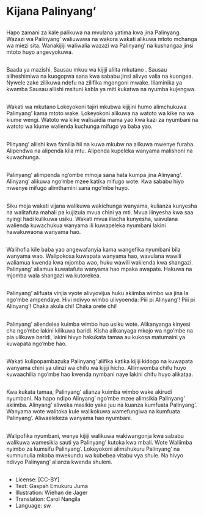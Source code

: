 # Kijana Palinyang’

##
Hapo zamani za kale palikuwa na
mvulana yatima kwa jina Palinyang.
Wazazi wa Palinyang’ waliuwawa na
wakora wakati alikuwa mtoto
mchanga wa miezi sita. Wanakijiji
waliwalia wazazi wa Palinyang’ na
kushangaa jinsi mtoto huyo
angevyokuwa.

##
Baada ya mazishi, Sausau mkuu wa
kijiji aliita mkutano .
Sausau aliheshimiwa na kuogopwa
sana kwa sababu jinsi alivyo valia
na kuongea. Nywele zake zilikuwa
ndefu na zilifika mgongoni mwake.
Iliaminika ya kwamba Sausau aliishi
msituni kabla ya miti kukatwa na
nyumba kujengwa.

##
Wakati wa mkutano Lokeyokoni
tajiri mkubwa kijijini humo
alimchukuwa Palinyang’ kama
mtoto wake.
Lokeyokoni alikuwa na watoto wa
kike na wa kiume wengi. Watoto wa
kike walisaidia mama yao kwa kazi
za nyumbani na watoto wa kiume
walienda kuchunga mifugo ya baba
yao.

##
Plinyang’ aliishi kwa familia hii na
kuwa mkubw na alikuwa mwenye
furaha.
Alipendwa na alipenda kila mtu.
Alipenda kupeleka wanyama
malishoni na kuwachunga.

##
Palinyang’ alimpenda ng’ombe
mmoja sana hata kumpa jina
Alinyang’.
Alinyang’ alikuwa ngo’mbe mzee
katika mifugo wote. Kwa sababu
hiyo mwenye mifugo alimthamini
sana ngo’mbe huyo.

##
Siku moja wakati vijana walikuwa
wakichunga wanyama, kulianza
kunyesha na walitafuta mahali pa
kujizuia mvua chini ya mti.
Mvua ilinyesha kwa saa nyingi hadi
kulikuwa usiku.
Wakati mvua iliacha kunyesha,
wavulana walienda kuwachukua
wanyama ili kuwapeleka nyumbani
lakini hawakuwaona wanyama hao.

##
Walihofia kile baba yao
angewafanyia kama wangefika
nyumbani bila wanyama wao.
Walipokosa kuwapata wanyama
hao, wavulana wawili waliamua
kwenda kwa mjomba wao, huku
wawili wakienda kwa shangazi.
Palinyang’ aliamua kuwatafuta
wanyama hao mpaka awapate.
Hakuwa na mjomba wala shangazi
wa kutorekea.

##
Palinyang’ alifuata vinjia vyote
alivyovijua huku akiimba wimbo wa
jina la ngo’mbe ampendaye.
Hivi ndivyo wimbo ulivyoenda:
Piii pi Alinyang’!
Piii pi Alinyang’!
Chaka akula chi!
Chaka orete chi!

##
Palinyang’ aliendelea kuimba wimbo
huo usiku wote.
Alikanyanga kinyesi cha ngo’mbe
lakini kilikuwa baridi.
Kisha alikanyaga mkojo wa ngo’mbe
na pia ulikuwa baridi, lakini hivyo
hakukata tamaa au kukosa
matumaini ya kuwapata ngo’mbe
hao.

##
Wakati kulipopambazuka Palinyang’
alifika katika kijiji kidogo na
kuwapata wanyama chini ya ulinzi
wa chifu wa kijiji hicho. Allimwomba
chifu huyo kuwaachilia ngo’mbe
hao kwenda nymbani naye lakini
chifu huyo alikataa.

##
Kwa kukata tamaa, Palinyang’
alianza kuimba wimbo wake akirudi
nyumbani.
Na hapo ndipo Alinyang’ ngo’mbe
mzee alimsikia Palinyang’ akiimba.
Alinyang’ aliweka masikio yake juu
na kuanza kumfuata Palinyang’.
Wanyama wote walitoka kule
walikokuwa wamefungiwa na
kumfuata Palinyang’.
Aliwaelekeza wanyama hao
nyumbani.

##
Walipofika nyumbani, wenye kijiji walikuwa
wakiwangonja kwa sababu walikuwa wamesikia sauti
ya Palinyang’ kutoka kwa mbali. Wote Waliimba
nyimbo za kumsifu Palinyang’.
Lokeyokoni alimshukuru Palinyang’ na kumnunulia
mkoba mwekundu wa kubebea vitabu vya shule.
Na hivyo ndivyo Palinyang’ alianza kwenda shuleni.

##
* License: [CC-BY]
* Text: Gaspah Emukuru Juma
* Illustration: Wiehan de Jager
* Translation: Carol Nangila
* Language: sw
